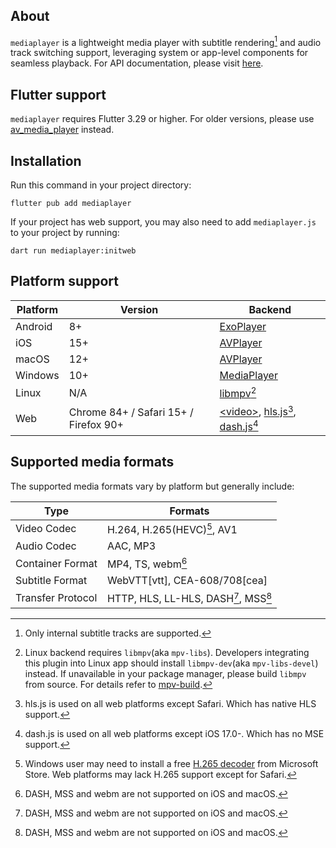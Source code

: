 ## About

`mediaplayer` is a lightweight media player with subtitle rendering[^subtitle] and audio track switching support, leveraging system or app-level components for seamless playback.
For API documentation, please visit [here](https://pub.dev/documentation/mediaplayer/latest/index/index-library.html).

## Flutter support

`mediaplayer` requires Flutter 3.29 or higher. For older versions, please use [av_media_player](https://pub.dev/packages/av_media_player) instead.

## Installation

Run this command in your project directory:
```shell
flutter pub add mediaplayer
```
If your project has web support, you may also need to add `mediaplayer.js` to your project by running:
```shell
dart run mediaplayer:initweb
```

## Platform support

| **Platform** | **Version** | **Backend**                                                                           |
| ------------ | ----------- | ------------------------------------------------------------------------------------- |
| Android      | 8+          | [ExoPlayer](https://developer.android.com/media/media3/exoplayer)                     |
| iOS          | 15+         | [AVPlayer](https://developer.apple.com/documentation/avfoundation/avplayer/)          |
| macOS        | 12+         | [AVPlayer](https://developer.apple.com/documentation/avfoundation/avplayer/)          |
| Windows      | 10+         | [MediaPlayer](https://learn.microsoft.com/uwp/api/windows.media.playback.mediaplayer) |
| Linux        | N/A         | [libmpv](https://github.com/mpv-player/mpv/tree/master/libmpv)[^libmpv]               |
| Web | Chrome 84+ / Safari 15+ / Firefox 90+ | [\<video>](https://developer.mozilla.org/en-US/docs/Web/HTML/Element/video), [hls.js](https://hlsjs.video-dev.org/api-docs/)[^hlsjs], [dash.js](https://cdn.dashjs.org/latest/jsdoc/)[^dashjs] |

## Supported media formats

The supported media formats vary by platform but generally include:

| **Type**          | **Formats**                                        |
| ----------------- | -------------------------------------------------- |
| Video Codec       | H.264, H.265(HEVC)[^h265], AV1                     |
| Audio Codec       | AAC, MP3                                           |
| Container Format  | MP4, TS, webm[^avplayer]                           |
| Subtitle Format   | WebVTT[vtt], CEA-608/708[cea]                      |
| Transfer Protocol | HTTP, HLS, LL-HLS, DASH[^avplayer], MSS[^avplayer] |

[^subtitle]: Only internal subtitle tracks are supported.
[^libmpv]: Linux backend requires `libmpv`(aka `mpv-libs`). Developers integrating this plugin into Linux app should install `libmpv-dev`(aka `mpv-libs-devel`) instead. If unavailable in your package manager, please build `libmpv` from source. For details refer to [mpv-build](https://github.com/mpv-player/mpv-build).
[^hlsjs]: hls.js is used on all web platforms except Safari. Which has native HLS support.
[^dashjs]: dash.js is used on all web platforms except iOS 17.0-. Which has no MSE support.
[^h265]: Windows user may need to install a free [H.265 decoder](https://apps.microsoft.com/detail/9n4wgh0z6vhq) from Microsoft Store. Web platforms may lack H.265 support except for Safari.
[^avplayer]: DASH, MSS and webm are not supported on iOS and macOS.
[^vtt]: Linux backend does not support WebVTT tracks within HLS.
[^cea]: CEA-608/708 are not supported on web platforms.